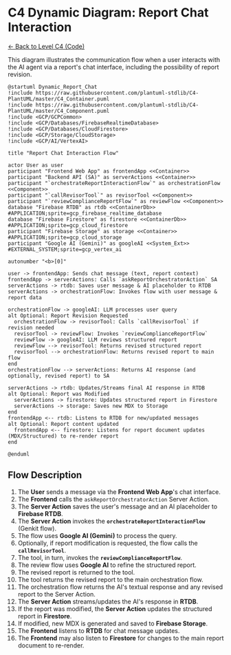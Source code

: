 # C4 Dynamic Diagram: Report Chat Interaction

[<- Back to Level C4 (Code)](./index.md)

This diagram illustrates the communication flow when a user interacts with the AI agent via a report's chat interface, including the possibility of report revision.

```plantuml
@startuml Dynamic_Report_Chat
!include https://raw.githubusercontent.com/plantuml-stdlib/C4-PlantUML/master/C4_Container.puml
!include https://raw.githubusercontent.com/plantuml-stdlib/C4-PlantUML/master/C4_Component.puml
!include <GCP/GCPCommon>
!include <GCP/Databases/FirebaseRealtimeDatabase>
!include <GCP/Databases/CloudFirestore>
!include <GCP/Storage/CloudStorage>
!include <GCP/AI/VertexAI>

title "Report Chat Interaction Flow"

actor User as user
participant "Frontend Web App" as frontendApp <<Container>>
participant "Backend API (SA)" as serverActions <<Container>>
participant "`orchestrateReportInteractionFlow`" as orchestrationFlow <<Component>>
participant "`callRevisorTool`" as revisorTool <<Component>>
participant "`reviewComplianceReportFlow`" as reviewFlow <<Component>>
database "Firebase RTDB" as rtdb <<ContainerDb>> #APPLICATION;sprite=gcp_firebase_realtime_database
database "Firebase Firestore" as firestore <<ContainerDb>> #APPLICATION;sprite=gcp_cloud_firestore
participant "Firebase Storage" as storage <<Container>> #APPLICATION;sprite=gcp_cloud_storage
participant "Google AI (Gemini)" as googleAI <<System_Ext>> #EXTERNAL_SYSTEM;sprite=gcp_vertex_ai

autonumber "<b>[0]"

user -> frontendApp: Sends chat message (text, report context)
frontendApp -> serverActions: Calls `askReportOrchestratorAction` SA
serverActions -> rtdb: Saves user message & AI placeholder to RTDB
serverActions -> orchestrationFlow: Invokes flow with user message & report data

orchestrationFlow -> googleAI: LLM processes user query
alt Optional: Report Revision Requested
  orchestrationFlow -> revisorTool: Calls `callRevisorTool` if revision needed
  revisorTool -> reviewFlow: Invokes `reviewComplianceReportFlow`
  reviewFlow -> googleAI: LLM reviews structured report
  reviewFlow --> revisorTool: Returns revised structured report
  revisorTool --> orchestrationFlow: Returns revised report to main flow
end
orchestrationFlow --> serverActions: Returns AI response (and optionally, revised report) to SA

serverActions -> rtdb: Updates/Streams final AI response in RTDB
alt Optional: Report was Modified
  serverActions -> firestore: Updates structured report in Firestore
  serverActions -> storage: Saves new MDX to Storage
end
frontendApp <-- rtdb: Listens to RTDB for new/updated messages
alt Optional: Report content updated
  frontendApp <-- firestore: Listens for report document updates (MDX/Structured) to re-render report
end

@enduml
```

## Flow Description

1.  The **User** sends a message via the **Frontend Web App**'s chat interface.
2.  The **Frontend** calls the `askReportOrchestratorAction` Server Action.
3.  The **Server Action** saves the user's message and an AI placeholder to **Firebase RTDB**.
4.  The **Server Action** invokes the **`orchestrateReportInteractionFlow`** (Genkit flow).
5.  The flow uses **Google AI (Gemini)** to process the query.
6.  Optionally, if report modification is requested, the flow calls the **`callRevisorTool`**.
7.  The tool, in turn, invokes the **`reviewComplianceReportFlow`**.
8.  The review flow uses **Google AI** to refine the structured report.
9.  The revised report is returned to the tool.
10. The tool returns the revised report to the main orchestration flow.
11. The orchestration flow returns the AI's textual response and any revised report to the Server Action.
12. The **Server Action** streams/updates the AI's response in **RTDB**.
13. If the report was modified, the **Server Action** updates the structured report in **Firestore**.
14. If modified, new MDX is generated and saved to **Firebase Storage**.
15. The **Frontend** listens to **RTDB** for chat message updates.
16. The **Frontend** may also listen to **Firestore** for changes to the main report document to re-render.
